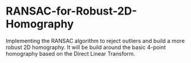 # RANSAC-for-Robust-2D-Homography
Implementing the RANSAC algorithm to reject outliers and build a more robust 2D homography. It will be build around the basic 4-point homography based on the Direct Linear Transform.
